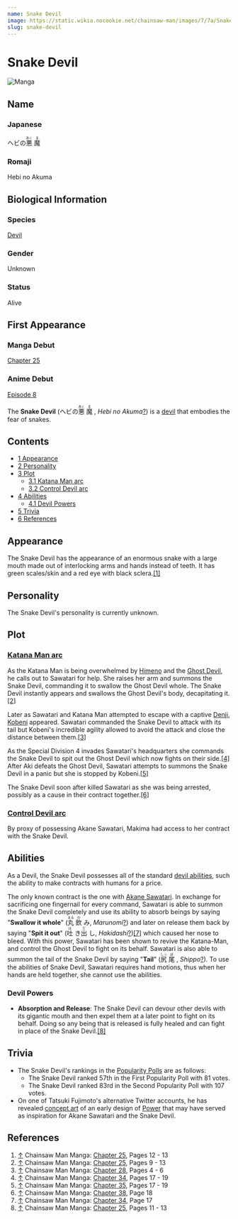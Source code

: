 ```yaml
---
name: Snake Devil
image: https://static.wikia.nocookie.net/chainsaw-man/images/7/7a/Snake_Devil_eating_and_defeating_Ghost_Devil.png
slug: snake-devil
---
```


# Snake Devil

![Manga](https://static.wikia.nocookie.net/chainsaw-man/images/5/5e/Snake_Devil_eating_Ghost_Devil.png "Snake Devil eating Ghost Devil.png")

## Name

### Japanese

ヘビの<ruby lang="ja"><rb>悪</rb><rp> (</rp><rt>あく</rt><rp>) </rp></ruby> <ruby lang="ja"><rb>魔</rb><rp> (</rp><rt>ま</rt><rp>)</rp></ruby>

### Romaji

Hebi no Akuma

## Biological Information

### Species

[Devil](/devil "Devil")

### Gender

Unknown

### Status

Alive

## First Appearance

### Manga Debut

[Chapter 25](/chapter-25 "Chapter 25")

### Anime Debut

[Episode 8](/episode-8 "Episode 8")

The **Snake Devil** (ヘビの<ruby lang="ja"><rb>悪</rb><rp> (</rp><rt>あく</rt><rp>) </rp></ruby> <ruby lang="ja"><rb>魔</rb><rp> (</rp><rt>ま</rt><rp>) </rp></ruby> , _Hebi no Akuma_[?](http://en.wikipedia.org/wiki/Help:Installing_Japanese_character_sets "wikipedia:Help:Installing Japanese character sets")) is a [devil](/devil "Devil") that embodies the fear of snakes.

## Contents

-   [1 Appearance](#Appearance)
-   [2 Personality](#Personality)
-   [3 Plot](#Plot)
    -   [3.1 Katana Man arc](#Katana_Man_arc)
    -   [3.2 Control Devil arc](#Control_Devil_arc)
-   [4 Abilities](#Abilities)
    -   [4.1 Devil Powers](#Devil_Powers)
-   [5 Trivia](#Trivia)
-   [6 References](#References)

## Appearance

The Snake Devil has the appearance of an enormous snake with a large mouth made out of interlocking arms and hands instead of teeth. It has green scales/skin and a red eye with black sclera.[\[1\]](#cite_note-Ch25Pg12_-_13-1)

## Personality

The Snake Devil's personality is currently unknown.

## Plot

### [Katana Man arc](/katana-man-arc "Katana Man arc")

As the Katana Man is being overwhelmed by [Himeno](/himeno "Himeno") and the [Ghost Devil](/ghost-devil "Ghost Devil"), he calls out to Sawatari for help. She raises her arm and summons the Snake Devil, commanding it to swallow the Ghost Devil whole. The Snake Devil instantly appears and swallows the Ghost Devil's body, decapitating it.[\[2\]](#cite_note-Ch25Pg9_-_13-2)

Later as Sawatari and Katana Man attempted to escape with a captive [Denji](/denji "Denji"), [Kobeni](/kobeni "Kobeni") appeared. Sawatari commanded the Snake Devil to attack with its tail but Kobeni's incredible agility allowed to avoid the attack and close the distance between them.[\[3\]](#cite_note-Ch28Pg4_-_6-3)

As the Special Division 4 invades Sawatari's headquarters she commands the Snake Devil to spit out the Ghost Devil which now fights on their side.[\[4\]](#cite_note-Ch34Pg17_-_19-4) After Aki defeats the Ghost Devil, Sawatari attempts to summons the Snake Devil in a panic but she is stopped by Kobeni.[\[5\]](#cite_note-Ch35Pg17_-_19-5)

The Snake Devil soon after killed Sawatari as she was being arrested, possibly as a cause in their contract together.[\[6\]](#cite_note-Ch38Pg18-6)

### [Control Devil arc](/control-devil-arc "Control Devil arc")

By proxy of possessing Akane Sawatari, Makima had access to her contract with the Snake Devil.

## Abilities

As a Devil, the Snake Devil possesses all of the standard [devil abilities](/devil#general-abilities "Devil"), such the ability to make contracts with humans for a price.

The only known contract is the one with [Akane Sawatari](/akane-sawatari "Akane Sawatari"). In exchange for sacrificing one fingernail for every command, Sawatari is able to summon the Snake Devil completely and use its ability to absorb beings by saying "**Swallow it whole**" (<ruby lang="ja"><rb>丸</rb><rp> (</rp><rt>まる</rt><rp>) </rp></ruby> <ruby lang="ja"><rb>飲</rb><rp> (</rp><rt>の</rt><rp>) </rp></ruby> み, _Marunomi_[?](http://en.wikipedia.org/wiki/Help:Installing_Japanese_character_sets "wikipedia:Help:Installing Japanese character sets")) and later on release them back by saying "**Spit it out**" (<ruby lang="ja"><rb>吐</rb><rp> (</rp><rt>は</rt><rp>) </rp></ruby> き<ruby lang="ja"><rb>出</rb><rp> (</rp><rt>だ</rt><rp>) </rp></ruby> し, _Hakidashi_[?](http://en.wikipedia.org/wiki/Help:Installing_Japanese_character_sets "wikipedia:Help:Installing Japanese character sets"))[\[7\]](#cite_note-Ch34Pg17-7) which caused her nose to bleed. With this power, Sawatari has been shown to revive the Katana-Man, and control the Ghost Devil to fight on its behalf. Sawatari is also able to summon the tail of the Snake Devil by saying "**Tail**" (<ruby lang="ja"><rb>尻</rb><rp> (</rp><rt>しっ</rt><rp>) </rp></ruby> <ruby lang="ja"><rb>尾</rb><rp> (</rp><rt>ぽ</rt><rp>) </rp></ruby> , _Shippo_[?](http://en.wikipedia.org/wiki/Help:Installing_Japanese_character_sets "wikipedia:Help:Installing Japanese character sets")). To use the abilities of Snake Devil, Sawatari requires hand motions, thus when her hands are held together, she cannot use the abilities.

### Devil Powers

-   **Absorption and Release**: The Snake Devil can devour other devils with its gigantic mouth and then expel them at a later point to fight on its behalf. Doing so any being that is released is fully healed and can fight in place of the Snake Devil.[\[8\]](#cite_note-Ch25Pg11_-_13-8)

## Trivia

-   The Snake Devil's rankings in the [Popularity Polls](/popularity-polls "Popularity Polls") are as follows:
    -   The Snake Devil ranked 57th in the First Popularity Poll with 81 votes.
    -   The Snake Devil ranked 83rd in the Second Popularity Poll with 107 votes.
-   On one of Tatsuki Fujimoto's alternative Twitter accounts, he has revealed [concept art](https://twitter.com/ashitaka_eva/status/1591211482842533888) of an early design of [Power](/power "Power") that may have served as inspiration for Akane Sawatari and the Snake Devil.

## References

1.  [↑](#cite_ref-Ch25Pg12_-_13_1-0) Chainsaw Man Manga: [Chapter 25](/chapter-25 "Chapter 25"), Pages 12 - 13
2.  [↑](#cite_ref-Ch25Pg9_-_13_2-0) Chainsaw Man Manga: [Chapter 25](/chapter-25 "Chapter 25"), Pages 9 - 13
3.  [↑](#cite_ref-Ch28Pg4_-_6_3-0) Chainsaw Man Manga: [Chapter 28](/chapter-28 "Chapter 28"), Pages 4 - 6
4.  [↑](#cite_ref-Ch34Pg17_-_19_4-0) Chainsaw Man Manga: [Chapter 34](/chapter-34 "Chapter 34"), Pages 17 - 19
5.  [↑](#cite_ref-Ch35Pg17_-_19_5-0) Chainsaw Man Manga: [Chapter 35](/chapter-35 "Chapter 35"), Pages 17 - 19
6.  [↑](#cite_ref-Ch38Pg18_6-0) Chainsaw Man Manga: [Chapter 38](/chapter-38 "Chapter 38"), Page 18
7.  [↑](#cite_ref-Ch34Pg17_7-0) Chainsaw Man Manga: [Chapter 34](/chapter-34 "Chapter 34"), Page 17
8.  [↑](#cite_ref-Ch25Pg11_-_13_8-0) Chainsaw Man Manga: [Chapter 25](/chapter-25 "Chapter 25"), Pages 11 - 13